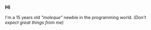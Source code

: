### Hi 
I'm a 15 years old *"moleque"* newbie in the programming world. *(Don't expect great things from me)*
